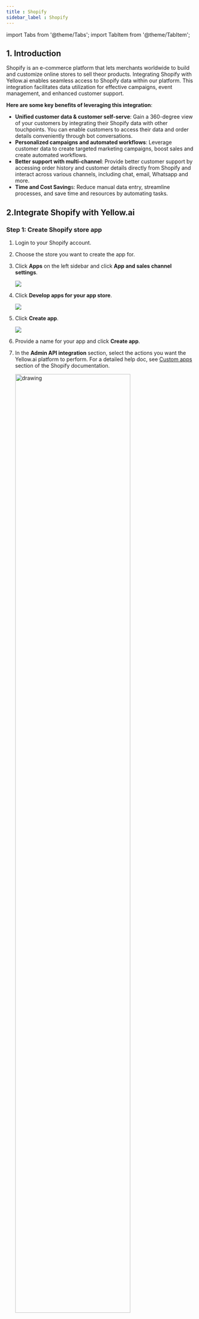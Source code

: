 ```yaml
---
title : Shopify
sidebar_label : Shopify
---
```


import Tabs from '@theme/Tabs';
import TabItem from '@theme/TabItem';

## 1. Introduction

Shopify is an e-commerce platform that lets merchants worldwide to build and customize online stores to sell theor products. Integrating Shopify with Yellow.ai enables seamless access to Shopify data within our platform. This integration facilitates data utilization for effective campaigns, event management, and enhanced customer support. 

**Here are some key benefits of leveraging this integration**:

* **Unified customer data & customer self-serve**: Gain a 360-degree view of your customers by integrating their Shopify data with other touchpoints. You can enable customers to access their data and order details conveniently through bot conversations.
* **Personalized campaigns and automated workflows**: Leverage customer data to create targeted marketing campaigns, boost sales and create automated workflows.
* **Better support with multi-channel**: Provide better customer support by accessing order history and customer details directly from Shopify and interact across various channels, including chat, email, Whatsapp and more.
* **Time and Cost Saving**s: Reduce manual data entry, streamline processes, and save time and resources by automating tasks.


## 2.Integrate Shopify with Yellow.ai

### Step 1: Create Shopify store app

1. Login to your Shopify account.
2. Choose the store you want to create the app for.
3. Click **Apps** on the left sidebar and click **App and sales channel settings**.

   ![](https://i.imgur.com/QbXxgpt.jpg)
4. Click **Develop apps for your app store**.

   ![](https://i.imgur.com/2RMAFEX.png)

5. Click **Create app**.

   ![](https://i.imgur.com/9wGLsYQ.png)
6. Provide a name for your app and click **Create app**.
7. In the **Admin API integration** section, select the actions you want the Yellow.ai platform to perform. For a detailed help doc, see [Custom apps](https://help.shopify.com/en/manual/apps/custom-apps) section of the Shopify documentation.

   <img src="https://i.imgur.com/vDx7dQ1.png" alt="drawing" width="80%"/>
  

  Enable the following scopes in the **Shopify Admin** section. 
   
  * orders_create 
  * products_create 
  * orders_cancelled 
  * orders_fulfilled 
  * orders_paid 
  * refunds_create 
  * customers_create 
  * customers_update.
  * write_scripts_tags 
  * read_script_tags
  * write_returns
  * read_returns

### Step 2: Get Admin API access credentials

* Go to **API credentials** section and copy the **Admin API access token** and **API secret key**.

   ![](https://i.imgur.com/GoqZ8fk.png)


### Step 3: Connect the Shopify Store App with Yellow.ai

You need to use the API token to establish integration with Yellow.ai as explained below:

1. Go to the [yellow.ai platform].
2. Go to the bot and navigate to **Integrations**.

   
   <img src="https://i.imgur.com/ctLEU4H.png" alt="drawing" width="65%"/>

3. Type shopify in the **Search** box, and select **Shopify Shop** from the list.
4. Scroll down to **Add account** and fill in the required details.

   ![](https://i.imgur.com/UFJlKRz.png)

   Option | Description
   ------ | -----------
   **Give accout name** | Provide a name to Shopify account to be connected. 
   **Shop Name** | Name of your shop in Shopify. The shop name should be taken from the Shopify store URL, for example if the merchant store URL is yellowxyz.myshopify.com,the shop name would be yellowxyz.
   **Admin API Access Token** | Copy and paste this from your Shopify store (refer step 8). Please only enter the Admin API access token that is displayed during the app creation process on Shopify.
   **API Secret Key** | Copy and paste this from your Shopify store (refer step 8)
   **Domain name** | Domain name refers to the URL or web address that directs customers to your online store. For example, yellowxyz.myshopify.com.



5. Click **Connect**.

   If the integration is successful, You can see the **Shopify Shop** app on the **Integrations** page. With this, the connection has been established between the integration app and your Shopify account.


:::note
Please ensure that you enter your store name exactly as it is in the **Shopify** account.
:::

***



## 3. Shopify user data syncing in User 360/Engage

This integration automates the creation of user records in User 360 using Shopify event data. By default, it is configured to capture userIds, emails, and phone numbers. Additionally, the integration enables the automatic synchronization of the following event data with User 360. This empowers User 360 as a valuable resource for personalized and effective user engagement strategies.

### Supported standard user properties from Shopify events

The following standard user properties are automatically added or updated in User 360 directly from Shopify events.

* userId
* email
* firstName
* phone
* city
* country



### Supported Shopify events syncing in User 360

The integration enables the automatic synchronization of the following event data with User 360. This empowers User 360 as a valuable resource for personalized and effective user engagement strategies.

   <img src="https://i.imgur.com/1WBYJEt.png"/>


The following table provides a comprehensive list of Shopify events along with their descriptions and sample use cases.



  | Event  | Description    | Sample use cases      |
  |--------|----------------|----------------------|
  | shopifyNewOrder  | A new order is created in the Shopify store.   | Trigger order confirmation email or update inventory when a new order is created in your Shopify store.                                  |
  | shopifyNewProduct  | A new product has been added to the Shopify store.  | Update product catalog, create product listings, or send a WhatsApp notification when a new product is added to your Shopify store.  |
  | shopifyOrderCancelled | An order is cancelled. | Handle order cancellation: Update inventory levels, refund payments, or notify customers when their orders are canceled. |
  | shopifyOrderFulfilled | An order was fulfilled or completed.   | Update shipping information, send shipping notifications to the customer, or update order status when an order is fulfilled or completed.  |
  | shopifyOrderPaid      | Payment made for an order. | Send payment receipt, or update financial record when a payment is made for an order.   |
  | shopifyRefundCreated  | A refund was created for an order.  | Update financial records, notify customers about their refund, or adjust inventory levels when a refund is issued for an order. |
  | shopifyReturnRequest | A return request is initiated. | Helpful for handling return-related processes, such as notifying customers and managing inventory. |
  | shopifyNewCustomer    | A new customer is registered.  | Add the customer to User 360, send welcome email, or track customer acquisition when a new customer registers in your Shopify store. |
  | shopifyCustomerUpdate | A customer’s profile details have been updated. | Keep your customer database up to date or send profile change notification when a customer's profile details are updated. |
  | shopifyCheckoutCreated| Order checkout is initiated in Shopify. | Track order progress when an order checkout is initiated in your Shopify store.    |
  | shopifyOrdersUpdated  | Shopify order is updated.  | Monitor order changes, adjust inventory, or notify the customer on order updates to handle order updates in Shopify store.  |
  | shopifyCartCreate     | A cart is created in Shopify.   | Track shopping cart activity, gather data on abandoned carts, or initiate cart-related marketing efforts when a cart is created in Shopify store. |


:::note
To know how to run campaigns based on Shopify events, see [here](#run-campaigns-based-on-shopify-events).
:::

### Payload samples of Shopify events in User 360

The following are the event schemas associated with various Shopify events. These event schemas define the structure and data that get sent to the CDP when specific events occur in your Shopify store.

<Tabs class="tabs-schema">


<TabItem value="shopifyCartCreate" label="shopifyCartCreate" default>

**From SDK**

```js
{
    "token": "c1-830e691d16f1093cfcde75960320d9cd",
    "note": "",
    "attributes": {},
    "original_total_price": 3000,
    "total_price": 3000,
    "total_discount": 0,
    "total_weight": 0,
    "item_count": 1,
    "items": [
        {
            "id": 43453026762901,
            "properties": {},
            "quantity": 1,
            "variant_id": 43453026762901,
            "key": "43453026762901:159c30471db14672fe636da24f9346f2",
            "title": "Adania Pant - Black",
            "price": 3000,
            "original_price": 3000,
            "discounted_price": 3000,
            "line_price": 3000,
            "original_line_price": 3000,
            "total_discount": 0,
            "discounts": [],
            "sku": "",
            "grams": 0,
            "vendor": "twewr",
            "taxable": true,
            "product_id": 7907558064277,
            "product_has_only_default_variant": false,
            "gift_card": false,
            "final_price": 3000,
            "final_line_price": 3000,
            "url": "/products/adania-pant?variant=43453026762901",
            "featured_image": {
                "aspect_ratio": 0.714,
                "alt": "Adania Pant",
                "height": 2048,
                "url": "https://cdn.shopify.com/s/files/1/0458/0252/0725/files/2015-03-30_Jake_Look_16_20656_16533.jpg?v=1684943817",
                "width": 1462
            },
            "image": "https://cdn.shopify.com/s/files/1/0458/0252/0725/files/2015-03-30_Jake_Look_16_20656_16533.jpg?v=1684943817",
            "handle": "adania-pant",
            "requires_shipping": true,
            "product_type": "",
            "product_title": "Adania Pant",
            "product_description": "\\nThis is a demonstration store. You can purchase products like this from Baby & Company\\nSuper stretch Adaina Pant offers the classic skinny with all the fun bits. Zip closure at back with concealed zip openings at ankles. By Malene Birger. Color Blue.  90% Polyamide, 10% Elastane. Made in China. Ashley is wearing a European 36. ",
            "variant_title": "Black",
            "variant_options": [
                "Black"
            ],
            "options_with_values": [
                {
                    "name": "Color",
                    "value": "Black"
                }
            ],
            "line_level_discount_allocations": [],
            "line_level_total_discount": 0,
            "quantity_rule": {
                "min": 1,
                "max": null,
                "increment": 1
            },
            "has_components": false
        }
    ],
    "requires_shipping": true,
    "currency": "INR",
    "items_subtotal_price": 3000,
    "cart_level_discount_applications": [],
    "userId": "x1660667398488_WIv23Iv-fr-McW_SZme-l"
}


```

</TabItem>



<TabItem value="ShopifyCheckoutCreated" label="ShopifyCheckoutCreated" default>

```js
{
    "id": 35481578373269,
    "token": "3d58ad45d661cd34d882fda5c68a36b8",
    "cart_token": "c1-830e691d16f1093cfcde75960320d9cd",
    "email": null,
    "gateway": null,
    "buyer_accepts_marketing": false,
    "buyer_accepts_sms_marketing": false,
    "sms_marketing_phone": null,
    "created_at": "2023-09-22T12:13:51+00:00",
    "updated_at": "2023-09-22T08:13:59-04:00",
    "landing_site": "/",
    "note": "",
    "note_attributes": [],
    "referring_site": "",
    "shipping_lines": [],
    "shipping_address": [],
    "taxes_included": false,
    "total_weight": 0,
    "currency": "INR",
    "completed_at": null,
    "phone": null,
    "customer_locale": "en-IN",
    "line_items": [
        {
            "key": "43453026762901",
            "fulfillment_service": "manual",
            "gift_card": false,
            "grams": 0,
            "presentment_title": "Adania Pant",
            "presentment_variant_title": "Black",
            "product_id": 7907558064277,
            "quantity": 1,
            "requires_shipping": true,
            "sku": "",
            "tax_lines": [
                {
                    "position": 1,
                    "price": "2.70",
                    "rate": 0.09,
                    "title": "CGST",
                    "source": "Shopify",
                    "compare_at": null,
                    "zone": "country",
                    "channel_liable": false,
                    "identifier": null
                }
            ],
            "taxable": true,
            "title": "Adania Pant",
            "variant_id": 43453026762901,
            "variant_title": "Black",
            "variant_price": "30.00",
            "vendor": "twewr",
            "unit_price_measurement": {
                "measured_type": null,
                "quantity_value": null,
                "quantity_unit": null,
                "reference_value": null,
                "reference_unit": null
            },
            "compare_at_price": null,
            "line_price": "30.00",
            "price": "30.00",
            "applied_discounts": [],
            "destination_location_id": null,
            "user_id": null,
            "rank": null,
            "origin_location_id": null,
            "properties": null
        }
    ],
    "name": "#35481578373269",
    "abandoned_checkout_url": "https://twewr.myshopify.com/45802520725/checkouts/ac/c1-830e691d16f1093cfcde75960320d9cd/recover?key=a745691198001ff07b2f08d7233541a8",
    "discount_codes": [],
    "tax_lines": [
        {
            "price": "2.70",
            "rate": 0.09,
            "title": "CGST"
        }
    ],
    "presentment_currency": "INR",
    "source_name": "web",
    "total_line_items_price": "30.00",
    "total_tax": "2.70",
    "total_discounts": "0.00",
    "subtotal_price": "30.00",
    "total_price": "32.70",
    "total_duties": "0.00",
    "device_id": null,
    "user_id": null,
    "location_id": null,
    "source_identifier": null,
    "source_url": null,
    "source": null,
    "closed_at": null
}


```

</TabItem>

  
<TabItem value="shopifyNewOrder" label="shopifyNewOrder" default>


```json
{
    "id": 5159806763157,
    "admin_graphql_api_id": "gid://shopify/Order/5159806763157",
    "app_id": 580111,
    "browser_ip": "49.43.249.107",
    "buyer_accepts_marketing": false,
    "cancel_reason": null,
    "cancelled_at": null,
    "cart_token": "c1-830e691d16f1093cfcde75960320d9cd",
    "checkout_id": 35481578373269,
    "checkout_token": "3d58ad45d661cd34d882fda5c68a36b8",
    "client_details": {
        "accept_language": "en-IN",
        "browser_height": null,
        "browser_ip": "49.43.249.107",
        "browser_width": null,
        "session_hash": null,
        "user_agent": "Mozilla/5.0 (Macintosh; Intel Mac OS X 10_15_7) AppleWebKit/537.36 (KHTML, like Gecko) Chrome/116.0.0.0 Safari/537.36"
    },
    "closed_at": null,
    "company": null,
    "confirmation_number": "XPLMPXRME",
    "confirmed": true,
    "contact_email": "tom@gmail.com",
    "created_at": "2023-09-22T08:14:46-04:00",
    "currency": "INR",
    "current_subtotal_price": "30.00",
    "current_subtotal_price_set": {
        "shop_money": {
            "amount": "30.00",
            "currency_code": "INR"
        },
        "presentment_money": {
            "amount": "30.00",
            "currency_code": "INR"
        }
    },
    "current_total_additional_fees_set": null,
    "current_total_discounts": "0.00",
    "current_total_discounts_set": {
        "shop_money": {
            "amount": "0.00",
            "currency_code": "INR"
        },
        "presentment_money": {
            "amount": "0.00",
            "currency_code": "INR"
        }
    },
    "current_total_duties_set": null,
    "current_total_price": "30.00",
    "current_total_price_set": {
        "shop_money": {
            "amount": "30.00",
            "currency_code": "INR"
        },
        "presentment_money": {
            "amount": "30.00",
            "currency_code": "INR"
        }
    },
    "current_total_tax": "0.00",
    "current_total_tax_set": {
        "shop_money": {
            "amount": "0.00",
            "currency_code": "INR"
        },
        "presentment_money": {
            "amount": "0.00",
            "currency_code": "INR"
        }
    },
    "customer_locale": "en-IN",
    "device_id": null,
    "discount_codes": [],
    "email": "tom@gmail.com",
    "estimated_taxes": false,
    "financial_status": "paid",
    "fulfillment_status": null,
    "landing_site": "/",
    "landing_site_ref": null,
    "location_id": null,
    "merchant_of_record_app_id": null,
    "name": "#1085",
    "note": null,
    "note_attributes": [],
    "number": 85,
    "order_number": 1085,
    "order_status_url": "https://twewr.myshopify.com/45802520725/orders/24a0946393b4889192c0d7056751e889/authenticate?key=c60f3a72f52578b00cc7cb8551811cbc",
    "original_total_additional_fees_set": null,
    "original_total_duties_set": null,
    "payment_gateway_names": [
        "bogus"
    ],
    "phone": null,
    "po_number": null,
    "presentment_currency": "INR",
    "processed_at": "2023-09-22T08:14:43-04:00",
    "reference": "6925f7d584e825b7f3fdbf5de7b3a5e1",
    "referring_site": "",
    "source_identifier": "6925f7d584e825b7f3fdbf5de7b3a5e1",
    "source_name": "web",
    "source_url": null,
    "subtotal_price": "30.00",
    "subtotal_price_set": {
        "shop_money": {
            "amount": "30.00",
            "currency_code": "INR"
        },
        "presentment_money": {
            "amount": "30.00",
            "currency_code": "INR"
        }
    },
    "tags": "",
    "tax_exempt": false,
    "tax_lines": [],
    "taxes_included": false,
    "test": true,
    "token": "24a0946393b4889192c0d7056751e889",
    "total_discounts": "0.00",
    "total_discounts_set": {
        "shop_money": {
            "amount": "0.00",
            "currency_code": "INR"
        },
        "presentment_money": {
            "amount": "0.00",
            "currency_code": "INR"
        }
    },
    "total_line_items_price": "30.00",
    "total_line_items_price_set": {
        "shop_money": {
            "amount": "30.00",
            "currency_code": "INR"
        },
        "presentment_money": {
            "amount": "30.00",
            "currency_code": "INR"
        }
    },
    "total_outstanding": "0.00",
    "total_price": "30.00",
    "total_price_set": {
        "shop_money": {
            "amount": "30.00",
            "currency_code": "INR"
        },
        "presentment_money": {
            "amount": "30.00",
            "currency_code": "INR"
        }
    },
    "total_shipping_price_set": {
        "shop_money": {
            "amount": "0.00",
            "currency_code": "INR"
        },
        "presentment_money": {
            "amount": "0.00",
            "currency_code": "INR"
        }
    },
    "total_tax": "0.00",
    "total_tax_set": {
        "shop_money": {
            "amount": "0.00",
            "currency_code": "INR"
        },
        "presentment_money": {
            "amount": "0.00",
            "currency_code": "INR"
        }
    },
    "total_tip_received": "0.00",
    "total_weight": 0,
    "updated_at": "2023-09-22T08:14:47-04:00",
    "user_id": null,
    "billing_address": {
        "first_name": null,
        "address1": "Chennai",
        "phone": "90909 09090",
        "city": "Chennai",
        "zip": "600012",
        "province": "Tamil Nadu",
        "country": "India",
        "last_name": "Baid",
        "address2": "Chennai",
        "company": null,
        "latitude": 13.098633,
        "longitude": 80.2596083,
        "name": "Baid",
        "country_code": "IN",
        "province_code": "TN"
    },
    "customer": {
        "id": 6989864763541,
        "email": "tom@gmail.com",
        "accepts_marketing": false,
        "created_at": "2023-09-22T08:14:44-04:00",
        "updated_at": "2023-09-22T08:14:46-04:00",
        "first_name": null,
        "last_name": "Baid",
        "state": "disabled",
        "note": null,
        "verified_email": true,
        "multipass_identifier": null,
        "tax_exempt": false,
        "phone": null,
        "email_marketing_consent": {
            "state": "not_subscribed",
            "opt_in_level": "single_opt_in",
            "consent_updated_at": null
        },
        "sms_marketing_consent": null,
        "tags": "",
        "currency": "INR",
        "accepts_marketing_updated_at": "2023-09-22T08:14:44-04:00",
        "marketing_opt_in_level": null,
        "tax_exemptions": [],
        "admin_graphql_api_id": "gid://shopify/Customer/6989864763541",
        "default_address": {
            "id": 8320474546325,
            "customer_id": 6989864763541,
            "first_name": null,
            "last_name": "Baid",
            "company": null,
            "address1": "Chennai",
            "address2": "Chennai",
            "city": "Chennai",
            "province": "Tamil Nadu",
            "country": "India",
            "zip": "600012",
            "phone": "90909 09090",
            "name": "Baid",
            "province_code": "TN",
            "country_code": "IN",
            "country_name": "India",
            "default": true
        }
    },
    "discount_applications": [],
    "fulfillments": [],
    "line_items": [
        {
            "id": 12623712354453,
            "admin_graphql_api_id": "gid://shopify/LineItem/12623712354453",
            "fulfillable_quantity": 1,
            "fulfillment_service": "manual",
            "fulfillment_status": null,
            "gift_card": false,
            "grams": 0,
            "name": "Adania Pant - Black",
            "price": "30.00",
            "price_set": {
                "shop_money": {
                    "amount": "30.00",
                    "currency_code": "INR"
                },
                "presentment_money": {
                    "amount": "30.00",
                    "currency_code": "INR"
                }
            },
            "product_exists": true,
            "product_id": 7907558064277,
            "properties": [],
            "quantity": 1,
            "requires_shipping": true,
            "sku": "",
            "taxable": true,
            "title": "Adania Pant",
            "total_discount": "0.00",
            "total_discount_set": {
                "shop_money": {
                    "amount": "0.00",
                    "currency_code": "INR"
                },
                "presentment_money": {
                    "amount": "0.00",
                    "currency_code": "INR"
                }
            },
            "variant_id": 43453026762901,
            "variant_inventory_management": "shopify",
            "variant_title": "Black",
            "vendor": "twewr",
            "tax_lines": [],
            "duties": [],
            "discount_allocations": []
        }
    ],
    "payment_terms": null,
    "refunds": [],
    "shipping_address": {
        "first_name": null,
        "address1": "Chennai",
        "phone": "90909 09090",
        "city": "Chennai",
        "zip": "600012",
        "province": "Tamil Nadu",
        "country": "India",
        "last_name": "Baid",
        "address2": "Chennai",
        "company": null,
        "latitude": 13.098633,
        "longitude": 80.2596083,
        "name": "Baid",
        "country_code": "IN",
        "province_code": "TN"
    },
    "shipping_lines": [
        {
            "id": 4303065809045,
            "carrier_identifier": "650f1a14fa979ec5c74d063e968411d4",
            "code": "Standard",
            "discounted_price": "0.00",
            "discounted_price_set": {
                "shop_money": {
                    "amount": "0.00",
                    "currency_code": "INR"
                },
                "presentment_money": {
                    "amount": "0.00",
                    "currency_code": "INR"
                }
            },
            "phone": null,
            "price": "0.00",
            "price_set": {
                "shop_money": {
                    "amount": "0.00",
                    "currency_code": "INR"
                },
                "presentment_money": {
                    "amount": "0.00",
                    "currency_code": "INR"
                }
            },
            "requested_fulfillment_service_id": null,
            "source": "shopify",
            "title": "Standard",
            "tax_lines": [],
            "discount_allocations": []
        }
    ]
}

```

</TabItem>

<TabItem value="shopifyOrderFulfilled" label="shopifyOrderFulfilled" default>

```js
{
  "id": 820982911946154500,
  "admin_graphql_api_id": "gid://shopify/Order/820982911946154508",
  "app_id": null,
  "browser_ip": null,
  "buyer_accepts_marketing": true,
  "cancel_reason": "customer",
  "cancelled_at": "2021-12-31T19:00:00-05:00",
  "cart_token": null,
  "checkout_id": null,
  "checkout_token": null,
  "closed_at": null,
  "confirmed": false,
  "contact_email": "jon@example.com",
  "created_at": "2021-12-31T19:00:00-05:00",
  "currency": "USD",
  "current_subtotal_price": "398.00",
  "current_subtotal_price_set": {
    "shop_money": {
      "amount": "398.00",
      "currency_code": "USD"
    },
    "presentment_money": {
      "amount": "398.00",
      "currency_code": "USD"
    }
  },
  "current_total_discounts": "0.00",
  "current_total_discounts_set": {
    "shop_money": {
      "amount": "0.00",
      "currency_code": "USD"
    },
    "presentment_money": {
      "amount": "0.00",
      "currency_code": "USD"
    }
  },
  "current_total_duties_set": null,
  "current_total_price": "398.00",
  "current_total_price_set": {
    "shop_money": {
      "amount": "398.00",
      "currency_code": "USD"
    },
    "presentment_money": {
      "amount": "398.00",
      "currency_code": "USD"
    }
  },
  "current_total_tax": "0.00",
  "current_total_tax_set": {
    "shop_money": {
      "amount": "0.00",
      "currency_code": "USD"
    },
    "presentment_money": {
      "amount": "0.00",
      "currency_code": "USD"
    }
  },
  "customer_locale": "en",
  "device_id": null,
  "discount_codes": [],
  "email": "jon@example.com",
  "estimated_taxes": false,
  "financial_status": "voided",
  "fulfillment_status": "pending",
  "gateway": null,
  "landing_site": null,
  "landing_site_ref": null,
  "location_id": null,
  "merchant_of_record_app_id": null,
  "name": "#9999",
  "note": null,
  "note_attributes": [],
  "number": 234,
  "order_number": 1234,
  "order_status_url": "https://jsmith.myshopify.com/548380009/orders/123456abcd/authenticate?key=abcdefg",
  "original_total_duties_set": null,
  "payment_gateway_names": [
    "visa",
    "bogus"
  ],
  "phone": null,
  "presentment_currency": "USD",
  "processed_at": null,
  "processing_method": "",
  "reference": null,
  "referring_site": null,
  "source_identifier": null,
  "source_name": "web",
  "source_url": null,
  "subtotal_price": "388.00",
  "subtotal_price_set": {
    "shop_money": {
      "amount": "388.00",
      "currency_code": "USD"
    },
    "presentment_money": {
      "amount": "388.00",
      "currency_code": "USD"
    }
  },
  "tags": "",
  "tax_lines": [],
  "taxes_included": false,
  "test": true,
  "token": "123456abcd",
  "total_discounts": "20.00",
  "total_discounts_set": {
    "shop_money": {
      "amount": "20.00",
      "currency_code": "USD"
    },
    "presentment_money": {
      "amount": "20.00",
      "currency_code": "USD"
    }
  },
  "total_line_items_price": "398.00",
  "total_line_items_price_set": {
    "shop_money": {
      "amount": "398.00",
      "currency_code": "USD"
    },
    "presentment_money": {
      "amount": "398.00",
      "currency_code": "USD"
    }
  },
  "total_outstanding": "398.00",
  "total_price": "388.00",
  "total_price_set": {
    "shop_money": {
      "amount": "388.00",
      "currency_code": "USD"
    },
    "presentment_money": {
      "amount": "388.00",
      "currency_code": "USD"
    }
  },
  "total_shipping_price_set": {
    "shop_money": {
      "amount": "10.00",
      "currency_code": "USD"
    },
    "presentment_money": {
      "amount": "10.00",
      "currency_code": "USD"
    }
  },
  "total_tax": "0.00",
  "total_tax_set": {
    "shop_money": {
      "amount": "0.00",
      "currency_code": "USD"
    },
    "presentment_money": {
      "amount": "0.00",
      "currency_code": "USD"
    }
  },
  "total_tip_received": "0.00",
  "total_weight": 0,
  "updated_at": "2021-12-31T19:00:00-05:00",
  "user_id": null,
  "billing_address": {
    "first_name": "Steve",
    "address1": "123 Shipping Street",
    "phone": "555-555-SHIP",
    "city": "Shippington",
    "zip": "40003",
    "province": "Kentucky",
    "country": "United States",
    "last_name": "Shipper",
    "address2": null,
    "company": "Shipping Company",
    "latitude": null,
    "longitude": null,
    "name": "Steve Shipper",
    "country_code": "US",
    "province_code": "KY"
  },
  "customer": {
    "id": 115310627314723950,
    "email": "john@example.com",
    "accepts_marketing": false,
    "created_at": null,
    "updated_at": null,
    "first_name": "John",
    "last_name": "Smith",
    "state": "disabled",
    "note": null,
    "verified_email": true,
    "multipass_identifier": null,
    "tax_exempt": false,
    "phone": null,
    "email_marketing_consent": {
      "state": "not_subscribed",
      "opt_in_level": null,
      "consent_updated_at": null
    },
    "sms_marketing_consent": null,
    "tags": "",
    "currency": "USD",
    "accepts_marketing_updated_at": null,
    "marketing_opt_in_level": null,
    "tax_exemptions": [],
    "admin_graphql_api_id": "gid://shopify/Customer/115310627314723954",
    "default_address": {
      "id": 715243470612851200,
      "customer_id": 115310627314723950,
      "first_name": null,
      "last_name": null,
      "company": null,
      "address1": "123 Elm St.",
      "address2": null,
      "city": "Ottawa",
      "province": "Ontario",
      "country": "Canada",
      "zip": "K2H7A8",
      "phone": "123-123-1234",
      "name": "",
      "province_code": "ON",
      "country_code": "CA",
      "country_name": "Canada",
      "default": true
    }
  },
  "discount_applications": [],
  "fulfillments": [],
  "line_items": [
    {
      "id": 866550311766439000,
      "admin_graphql_api_id": "gid://shopify/LineItem/866550311766439020",
      "fulfillable_quantity": 1,
      "fulfillment_service": "manual",
      "fulfillment_status": null,
      "gift_card": false,
      "grams": 567,
      "name": "IPod Nano - 8GB",
      "price": "199.00",
      "price_set": {
        "shop_money": {
          "amount": "199.00",
          "currency_code": "USD"
        },
        "presentment_money": {
          "amount": "199.00",
          "currency_code": "USD"
        }
      },
      "product_exists": true,
      "product_id": 632910392,
      "properties": [],
      "quantity": 1,
      "requires_shipping": true,
      "sku": "IPOD2008PINK",
      "taxable": true,
      "title": "IPod Nano - 8GB",
      "total_discount": "0.00",
      "total_discount_set": {
        "shop_money": {
          "amount": "0.00",
          "currency_code": "USD"
        },
        "presentment_money": {
          "amount": "0.00",
          "currency_code": "USD"
        }
      },
      "variant_id": 808950810,
      "variant_inventory_management": "shopify",
      "variant_title": null,
      "vendor": null,
      "tax_lines": [],
      "duties": [],
      "discount_allocations": []
    },
    {
      "id": 141249953214522980,
      "admin_graphql_api_id": "gid://shopify/LineItem/141249953214522974",
      "fulfillable_quantity": 1,
      "fulfillment_service": "manual",
      "fulfillment_status": null,
      "gift_card": false,
      "grams": 567,
      "name": "IPod Nano - 8GB",
      "price": "199.00",
      "price_set": {
        "shop_money": {
          "amount": "199.00",
          "currency_code": "USD"
        },
        "presentment_money": {
          "amount": "199.00",
          "currency_code": "USD"
        }
      },
      "product_exists": true,
      "product_id": 632910392,
      "properties": [],
      "quantity": 1,
      "requires_shipping": true,
      "sku": "IPOD2008PINK",
      "taxable": true,
      "title": "IPod Nano - 8GB",
      "total_discount": "0.00",
      "total_discount_set": {
        "shop_money": {
          "amount": "0.00",
          "currency_code": "USD"
        },
        "presentment_money": {
          "amount": "0.00",
          "currency_code": "USD"
        }
      },
      "variant_id": 808950810,
      "variant_inventory_management": "shopify",
      "variant_title": null,
      "vendor": null,
      "tax_lines": [],
      "duties": [],
      "discount_allocations": []
    }
  ],
  "payment_details": {
    "credit_card_bin": null,
    "avs_result_code": null,
    "cvv_result_code": null,
    "credit_card_number": "•••• •••• •••• 1234",
    "credit_card_company": "Visa",
    "buyer_action_info": null,
    "credit_card_name": null,
    "credit_card_wallet": null,
    "credit_card_expiration_month": null,
    "credit_card_expiration_year": null
  },
  "payment_terms": null,
  "refunds": [],
  "shipping_address": {
    "first_name": "Steve",
    "address1": "123 Shipping Street",
    "phone": "555-555-SHIP",
    "city": "Shippington",
    "zip": "40003",
    "province": "Kentucky",
    "country": "United States",
    "last_name": "Shipper",
    "address2": null,
    "company": "Shipping Company",
    "latitude": null,
    "longitude": null,
    "name": "Steve Shipper",
    "country_code": "US",
    "province_code": "KY"
  },
  "shipping_lines": [
    {
      "id": 271878346596884000,
      "carrier_identifier": null,
      "code": null,
      "delivery_category": null,
      "discounted_price": "10.00",
      "discounted_price_set": {
        "shop_money": {
          "amount": "10.00",
          "currency_code": "USD"
        },
        "presentment_money": {
          "amount": "10.00",
          "currency_code": "USD"
        }
      },
      "phone": null,
      "price": "10.00",
      "price_set": {
        "shop_money": {
          "amount": "10.00",
          "currency_code": "USD"
        },
        "presentment_money": {
          "amount": "10.00",
          "currency_code": "USD"
        }
      },
      "requested_fulfillment_service_id": null,
      "source": "shopify",
      "title": "Generic Shipping",
      "tax_lines": [],
      "discount_allocations": []
    }
  ]
}

```

</TabItem>


<TabItem value="ShopifyOrdersUpdated" label="ShopifyOrdersUpdated" default>

```js
{
    "id": 5159806763157,
    "admin_graphql_api_id": "gid://shopify/Order/5159806763157",
    "app_id": 580111,
    "browser_ip": "49.43.249.107",
    "buyer_accepts_marketing": false,
    "cancel_reason": null,
    "cancelled_at": null,
    "cart_token": "c1-830e691d16f1093cfcde75960320d9cd",
    "checkout_id": 35481578373269,
    "checkout_token": "3d58ad45d661cd34d882fda5c68a36b8",
    "client_details": {
        "accept_language": "en-IN",
        "browser_height": null,
        "browser_ip": "49.43.249.107",
        "browser_width": null,
        "session_hash": null,
        "user_agent": "Mozilla/5.0 (Macintosh; Intel Mac OS X 10_15_7) AppleWebKit/537.36 (KHTML, like Gecko) Chrome/116.0.0.0 Safari/537.36"
    },
    "closed_at": null,
    "company": null,
    "confirmation_number": "XPLMPXRME",
    "confirmed": true,
    "contact_email": "tom@gmail.com",
    "created_at": "2023-09-22T08:14:46-04:00",
    "currency": "INR",
    "current_subtotal_price": "30.00",
    "current_subtotal_price_set": {
        "shop_money": {
            "amount": "30.00",
            "currency_code": "INR"
        },
        "presentment_money": {
            "amount": "30.00",
            "currency_code": "INR"
        }
    },
    "current_total_additional_fees_set": null,
    "current_total_discounts": "0.00",
    "current_total_discounts_set": {
        "shop_money": {
            "amount": "0.00",
            "currency_code": "INR"
        },
        "presentment_money": {
            "amount": "0.00",
            "currency_code": "INR"
        }
    },
    "current_total_duties_set": null,
    "current_total_price": "30.00",
    "current_total_price_set": {
        "shop_money": {
            "amount": "30.00",
            "currency_code": "INR"
        },
        "presentment_money": {
            "amount": "30.00",
            "currency_code": "INR"
        }
    },
    "current_total_tax": "0.00",
    "current_total_tax_set": {
        "shop_money": {
            "amount": "0.00",
            "currency_code": "INR"
        },
        "presentment_money": {
            "amount": "0.00",
            "currency_code": "INR"
        }
    },
    "customer_locale": "en-IN",
    "device_id": null,
    "discount_codes": [],
    "email": "tom@gmail.com",
    "estimated_taxes": false,
    "financial_status": "paid",
    "fulfillment_status": null,
    "landing_site": "/",
    "landing_site_ref": null,
    "location_id": null,
    "merchant_of_record_app_id": null,
    "name": "#1085",
    "note": null,
    "note_attributes": [],
    "number": 85,
    "order_number": 1085,
    "order_status_url": "https://twewr.myshopify.com/45802520725/orders/24a0946393b4889192c0d7056751e889/authenticate?key=c60f3a72f52578b00cc7cb8551811cbc",
    "original_total_additional_fees_set": null,
    "original_total_duties_set": null,
    "payment_gateway_names": [
        "bogus"
    ],
    "phone": null,
    "po_number": null,
    "presentment_currency": "INR",
    "processed_at": "2023-09-22T08:14:43-04:00",
    "reference": "6925f7d584e825b7f3fdbf5de7b3a5e1",
    "referring_site": "",
    "source_identifier": "6925f7d584e825b7f3fdbf5de7b3a5e1",
    "source_name": "web",
    "source_url": null,
    "subtotal_price": "30.00",
    "subtotal_price_set": {
        "shop_money": {
            "amount": "30.00",
            "currency_code": "INR"
        },
        "presentment_money": {
            "amount": "30.00",
            "currency_code": "INR"
        }
    },
    "tags": "",
    "tax_exempt": false,
    "tax_lines": [],
    "taxes_included": false,
    "test": true,
    "token": "24a0946393b4889192c0d7056751e889",
    "total_discounts": "0.00",
    "total_discounts_set": {
        "shop_money": {
            "amount": "0.00",
            "currency_code": "INR"
        },
        "presentment_money": {
            "amount": "0.00",
            "currency_code": "INR"
        }
    },
    "total_line_items_price": "30.00",
    "total_line_items_price_set": {
        "shop_money": {
            "amount": "30.00",
            "currency_code": "INR"
        },
        "presentment_money": {
            "amount": "30.00",
            "currency_code": "INR"
        }
    },
    "total_outstanding": "0.00",
    "total_price": "30.00",
    "total_price_set": {
        "shop_money": {
            "amount": "30.00",
            "currency_code": "INR"
        },
        "presentment_money": {
            "amount": "30.00",
            "currency_code": "INR"
        }
    },
    "total_shipping_price_set": {
        "shop_money": {
            "amount": "0.00",
            "currency_code": "INR"
        },
        "presentment_money": {
            "amount": "0.00",
            "currency_code": "INR"
        }
    },
    "total_tax": "0.00",
    "total_tax_set": {
        "shop_money": {
            "amount": "0.00",
            "currency_code": "INR"
        },
        "presentment_money": {
            "amount": "0.00",
            "currency_code": "INR"
        }
    },
    "total_tip_received": "0.00",
    "total_weight": 0,
    "updated_at": "2023-09-22T08:14:47-04:00",
    "user_id": null,
    "billing_address": {
        "first_name": null,
        "address1": "Chennai",
        "phone": "90909 09090",
        "city": "Chennai",
        "zip": "600012",
        "province": "Tamil Nadu",
        "country": "India",
        "last_name": "Baid",
        "address2": "Chennai",
        "company": null,
        "latitude": 13.098633,
        "longitude": 80.2596083,
        "name": "Baid",
        "country_code": "IN",
        "province_code": "TN"
    },
    "customer": {
        "id": 6989864763541,
        "email": "tom@gmail.com",
        "accepts_marketing": false,
        "created_at": "2023-09-22T08:14:44-04:00",
        "updated_at": "2023-09-22T08:14:46-04:00",
        "first_name": null,
        "last_name": "Baid",
        "state": "disabled",
        "note": null,
        "verified_email": true,
        "multipass_identifier": null,
        "tax_exempt": false,
        "phone": null,
        "email_marketing_consent": {
            "state": "not_subscribed",
            "opt_in_level": "single_opt_in",
            "consent_updated_at": null
        },
        "sms_marketing_consent": null,
        "tags": "",
        "currency": "INR",
        "accepts_marketing_updated_at": "2023-09-22T08:14:44-04:00",
        "marketing_opt_in_level": null,
        "tax_exemptions": [],
        "admin_graphql_api_id": "gid://shopify/Customer/6989864763541",
        "default_address": {
            "id": 8320474546325,
            "customer_id": 6989864763541,
            "first_name": null,
            "last_name": "Baid",
            "company": null,
            "address1": "Chennai",
            "address2": "Chennai",
            "city": "Chennai",
            "province": "Tamil Nadu",
            "country": "India",
            "zip": "600012",
            "phone": "90909 09090",
            "name": "Baid",
            "province_code": "TN",
            "country_code": "IN",
            "country_name": "India",
            "default": true
        }
    },
    "discount_applications": [],
    "fulfillments": [],
    "line_items": [
        {
            "id": 12623712354453,
            "admin_graphql_api_id": "gid://shopify/LineItem/12623712354453",
            "fulfillable_quantity": 1,
            "fulfillment_service": "manual",
            "fulfillment_status": null,
            "gift_card": false,
            "grams": 0,
            "name": "Adania Pant - Black",
            "price": "30.00",
            "price_set": {
                "shop_money": {
                    "amount": "30.00",
                    "currency_code": "INR"
                },
                "presentment_money": {
                    "amount": "30.00",
                    "currency_code": "INR"
                }
            },
            "product_exists": true,
            "product_id": 7907558064277,
            "properties": [],
            "quantity": 1,
            "requires_shipping": true,
            "sku": "",
            "taxable": true,
            "title": "Adania Pant",
            "total_discount": "0.00",
            "total_discount_set": {
                "shop_money": {
                    "amount": "0.00",
                    "currency_code": "INR"
                },
                "presentment_money": {
                    "amount": "0.00",
                    "currency_code": "INR"
                }
            },
            "variant_id": 43453026762901,
            "variant_inventory_management": "shopify",
            "variant_title": "Black",
            "vendor": "twewr",
            "tax_lines": [],
            "duties": [],
            "discount_allocations": []
        }
    ],
    "payment_terms": null,
    "refunds": [],
    "shipping_address": {
        "first_name": null,
        "address1": "Chennai",
        "phone": "90909 09090",
        "city": "Chennai",
        "zip": "600012",
        "province": "Tamil Nadu",
        "country": "India",
        "last_name": "Baid",
        "address2": "Chennai",
        "company": null,
        "latitude": 13.098633,
        "longitude": 80.2596083,
        "name": "Baid",
        "country_code": "IN",
        "province_code": "TN"
    },
    "shipping_lines": [
        {
            "id": 4303065809045,
            "carrier_identifier": "650f1a14fa979ec5c74d063e968411d4",
            "code": "Standard",
            "discounted_price": "0.00",
            "discounted_price_set": {
                "shop_money": {
                    "amount": "0.00",
                    "currency_code": "INR"
                },
                "presentment_money": {
                    "amount": "0.00",
                    "currency_code": "INR"
                }
            },
            "phone": null,
            "price": "0.00",
            "price_set": {
                "shop_money": {
                    "amount": "0.00",
                    "currency_code": "INR"
                },
                "presentment_money": {
                    "amount": "0.00",
                    "currency_code": "INR"
                }
            },
            "requested_fulfillment_service_id": null,
            "source": "shopify",
            "title": "Standard",
            "tax_lines": [],
            "discount_allocations": []
        }
    ]
}

```

</TabItem>


<TabItem value="shopifyOrderCancelled" label="shopifyOrderCancelled" default>

```js
{
  "id": 820982911946154500,
  "admin_graphql_api_id": "gid://shopify/Order/820982911946154508",
  "app_id": null,
  "browser_ip": null,
  "buyer_accepts_marketing": true,
  "cancel_reason": "customer",
  "cancelled_at": "2021-12-31T19:00:00-05:00",
  "cart_token": null,
  "checkout_id": null,
  "checkout_token": null,
  "closed_at": null,
  "confirmed": false,
  "contact_email": "jon@example.com",
  "created_at": "2021-12-31T19:00:00-05:00",
  "currency": "USD",
  "current_subtotal_price": "398.00",
  "current_subtotal_price_set": {
    "shop_money": {
      "amount": "398.00",
      "currency_code": "USD"
    },
    "presentment_money": {
      "amount": "398.00",
      "currency_code": "USD"
    }
  },
  "current_total_discounts": "0.00",
  "current_total_discounts_set": {
    "shop_money": {
      "amount": "0.00",
      "currency_code": "USD"
    },
    "presentment_money": {
      "amount": "0.00",
      "currency_code": "USD"
    }
  },
  "current_total_duties_set": null,
  "current_total_price": "398.00",
  "current_total_price_set": {
    "shop_money": {
      "amount": "398.00",
      "currency_code": "USD"
    },
    "presentment_money": {
      "amount": "398.00",
      "currency_code": "USD"
    }
  },
  "current_total_tax": "0.00",
  "current_total_tax_set": {
    "shop_money": {
      "amount": "0.00",
      "currency_code": "USD"
    },
    "presentment_money": {
      "amount": "0.00",
      "currency_code": "USD"
    }
  },
  "customer_locale": "en",
  "device_id": null,
  "discount_codes": [],
  "email": "jon@example.com",
  "estimated_taxes": false,
  "financial_status": "voided",
  "fulfillment_status": "pending",
  "gateway": null,
  "landing_site": null,
  "landing_site_ref": null,
  "location_id": null,
  "merchant_of_record_app_id": null,
  "name": "#9999",
  "note": null,
  "note_attributes": [],
  "number": 234,
  "order_number": 1234,
  "order_status_url": "https://jsmith.myshopify.com/548380009/orders/123456abcd/authenticate?key=abcdefg",
  "original_total_duties_set": null,
  "payment_gateway_names": [
    "visa",
    "bogus"
  ],
  "phone": null,
  "presentment_currency": "USD",
  "processed_at": null,
  "processing_method": "",
  "reference": null,
  "referring_site": null,
  "source_identifier": null,
  "source_name": "web",
  "source_url": null,
  "subtotal_price": "388.00",
  "subtotal_price_set": {
    "shop_money": {
      "amount": "388.00",
      "currency_code": "USD"
    },
    "presentment_money": {
      "amount": "388.00",
      "currency_code": "USD"
    }
  },
  "tags": "",
  "tax_lines": [],
  "taxes_included": false,
  "test": true,
  "token": "123456abcd",
  "total_discounts": "20.00",
  "total_discounts_set": {
    "shop_money": {
      "amount": "20.00",
      "currency_code": "USD"
    },
    "presentment_money": {
      "amount": "20.00",
      "currency_code": "USD"
    }
  },
  "total_line_items_price": "398.00",
  "total_line_items_price_set": {
    "shop_money": {
      "amount": "398.00",
      "currency_code": "USD"
    },
    "presentment_money": {
      "amount": "398.00",
      "currency_code": "USD"
    }
  },
  "total_outstanding": "398.00",
  "total_price": "388.00",
  "total_price_set": {
    "shop_money": {
      "amount": "388.00",
      "currency_code": "USD"
    },
    "presentment_money": {
      "amount": "388.00",
      "currency_code": "USD"
    }
  },
  "total_shipping_price_set": {
    "shop_money": {
      "amount": "10.00",
      "currency_code": "USD"
    },
    "presentment_money": {
      "amount": "10.00",
      "currency_code": "USD"
    }
  },
  "total_tax": "0.00",
  "total_tax_set": {
    "shop_money": {
      "amount": "0.00",
      "currency_code": "USD"
    },
    "presentment_money": {
      "amount": "0.00",
      "currency_code": "USD"
    }
  },
  "total_tip_received": "0.00",
  "total_weight": 0,
  "updated_at": "2021-12-31T19:00:00-05:00",
  "user_id": null,
  "billing_address": {
    "first_name": "Steve",
    "address1": "123 Shipping Street",
    "phone": "555-555-SHIP",
    "city": "Shippington",
    "zip": "40003",
    "province": "Kentucky",
    "country": "United States",
    "last_name": "Shipper",
    "address2": null,
    "company": "Shipping Company",
    "latitude": null,
    "longitude": null,
    "name": "Steve Shipper",
    "country_code": "US",
    "province_code": "KY"
  },
  "customer": {
    "id": 115310627314723950,
    "email": "john@example.com",
    "accepts_marketing": false,
    "created_at": null,
    "updated_at": null,
    "first_name": "John",
    "last_name": "Smith",
    "state": "disabled",
    "note": null,
    "verified_email": true,
    "multipass_identifier": null,
    "tax_exempt": false,
    "phone": null,
    "email_marketing_consent": {
      "state": "not_subscribed",
      "opt_in_level": null,
      "consent_updated_at": null
    },
    "sms_marketing_consent": null,
    "tags": "",
    "currency": "USD",
    "accepts_marketing_updated_at": null,
    "marketing_opt_in_level": null,
    "tax_exemptions": [],
    "admin_graphql_api_id": "gid://shopify/Customer/115310627314723954",
    "default_address": {
      "id": 715243470612851200,
      "customer_id": 115310627314723950,
      "first_name": null,
      "last_name": null,
      "company": null,
      "address1": "123 Elm St.",
      "address2": null,
      "city": "Ottawa",
      "province": "Ontario",
      "country": "Canada",
      "zip": "K2H7A8",
      "phone": "123-123-1234",
      "name": "",
      "province_code": "ON",
      "country_code": "CA",
      "country_name": "Canada",
      "default": true
    }
  },
  "discount_applications": [],
  "fulfillments": [],
  "line_items": [
    {
      "id": 866550311766439000,
      "admin_graphql_api_id": "gid://shopify/LineItem/866550311766439020",
      "fulfillable_quantity": 1,
      "fulfillment_service": "manual",
      "fulfillment_status": null,
      "gift_card": false,
      "grams": 567,
      "name": "IPod Nano - 8GB",
      "price": "199.00",
      "price_set": {
        "shop_money": {
          "amount": "199.00",
          "currency_code": "USD"
        },
        "presentment_money": {
          "amount": "199.00",
          "currency_code": "USD"
        }
      },
      "product_exists": true,
      "product_id": 632910392,
      "properties": [],
      "quantity": 1,
      "requires_shipping": true,
      "sku": "IPOD2008PINK",
      "taxable": true,
      "title": "IPod Nano - 8GB",
      "total_discount": "0.00",
      "total_discount_set": {
        "shop_money": {
          "amount": "0.00",
          "currency_code": "USD"
        },
        "presentment_money": {
          "amount": "0.00",
          "currency_code": "USD"
        }
      },
      "variant_id": 808950810,
      "variant_inventory_management": "shopify",
      "variant_title": null,
      "vendor": null,
      "tax_lines": [],
      "duties": [],
      "discount_allocations": []
    },
    {
      "id": 141249953214522980,
      "admin_graphql_api_id": "gid://shopify/LineItem/141249953214522974",
      "fulfillable_quantity": 1,
      "fulfillment_service": "manual",
      "fulfillment_status": null,
      "gift_card": false,
      "grams": 567,
      "name": "IPod Nano - 8GB",
      "price": "199.00",
      "price_set": {
        "shop_money": {
          "amount": "199.00",
          "currency_code": "USD"
        },
        "presentment_money": {
          "amount": "199.00",
          "currency_code": "USD"
        }
      },
      "product_exists": true,
      "product_id": 632910392,
      "properties": [],
      "quantity": 1,
      "requires_shipping": true,
      "sku": "IPOD2008PINK",
      "taxable": true,
      "title": "IPod Nano - 8GB",
      "total_discount": "0.00",
      "total_discount_set": {
        "shop_money": {
          "amount": "0.00",
          "currency_code": "USD"
        },
        "presentment_money": {
          "amount": "0.00",
          "currency_code": "USD"
        }
      },
      "variant_id": 808950810,
      "variant_inventory_management": "shopify",
      "variant_title": null,
      "vendor": null,
      "tax_lines": [],
      "duties": [],
      "discount_allocations": []
    }
  ],
  "payment_details": {
    "credit_card_bin": null,
    "avs_result_code": null,
    "cvv_result_code": null,
    "credit_card_number": "•••• •••• •••• 1234",
    "credit_card_company": "Visa",
    "buyer_action_info": null,
    "credit_card_name": null,
    "credit_card_wallet": null,
    "credit_card_expiration_month": null,
    "credit_card_expiration_year": null
  },
  "payment_terms": null,
  "refunds": [],
  "shipping_address": {
    "first_name": "Steve",
    "address1": "123 Shipping Street",
    "phone": "555-555-SHIP",
    "city": "Shippington",
    "zip": "40003",
    "province": "Kentucky",
    "country": "United States",
    "last_name": "Shipper",
    "address2": null,
    "company": "Shipping Company",
    "latitude": null,
    "longitude": null,
    "name": "Steve Shipper",
    "country_code": "US",
    "province_code": "KY"
  },
  "shipping_lines": [
    {
      "id": 271878346596884000,
      "carrier_identifier": null,
      "code": null,
      "delivery_category": null,
      "discounted_price": "10.00",
      "discounted_price_set": {
        "shop_money": {
          "amount": "10.00",
          "currency_code": "USD"
        },
        "presentment_money": {
          "amount": "10.00",
          "currency_code": "USD"
        }
      },
      "phone": null,
      "price": "10.00",
      "price_set": {
        "shop_money": {
          "amount": "10.00",
          "currency_code": "USD"
        },
        "presentment_money": {
          "amount": "10.00",
          "currency_code": "USD"
        }
      },
      "requested_fulfillment_service_id": null,
      "source": "shopify",
      "title": "Generic Shipping",
      "tax_lines": [],
      "discount_allocations": []
    }
  ]
}

```

</TabItem>

<TabItem value="shopifyNewCustomer" label="shopifyNewCustomer" default>

```js
{
  "userId":"6989864763541",
  "email":"andrew@gmail.com",
  "fistName": "andrew",
  "lastName":"farak",
  "phone": "9909889090",
  "coutry": "IN",
  "sessionId":"ym_1695384819786_bzldxorc5q",
  "source":"shopify"
}

```

</TabItem>


<TabItem value="shopifyReturnRequest" label="shopifyReturnRequest" default>


```json
{
    "id": 3547267221,
    "admin_graphql_api_id": "gid://shopify/Return/3547267221",
    "status": "requested",
    "order": {
        "id": 5196695273621,
        "admin_graphql_api_id": "gid://shopify/Order/5196695273621"
    },
    "total_return_line_items": 1,
    "name": "#1106-R2",
    "return_line_items": [
        {
            "id": 6200524949,
            "admin_graphql_api_id": "gid://shopify/ReturnLineItem/6200524949",
            "fulfillment_line_item": {
                "id": 10736341352597,
                "admin_graphql_api_id": "gid://shopify/FulfillmentLineItem/10736341352597",
                "line_item": {
                    "id": 12695210000533,
                    "admin_graphql_api_id": "gid://shopify/LineItem/12695210000533"
                }
            },
            "quantity": 1,
            "return_reason": "unwanted",
            "return_reason_note": "",
            "customer_note": null
        }
    ],
    "customer": {
        "id": 7029431102139,
        "email": "andrew@gmail.com",
        "accepts_marketing": false,
        "created_at": "2023-10-18T07:18:03-04:00",
        "updated_at": "2023-10-19T06:19:34-04:00",
        "first_name": "Andrew",
        "last_name": "B",
        "state": "disabled",
        "note": null,
        "verified_email": true,
        "multipass_identifier": null,
        "tax_exempt": false,
        "phone": null,
        "email_marketing_consent": {
            "state": "not_subscribed",
            "opt_in_level": "single_opt_in",
            "consent_updated_at": null
        },
        "sms_marketing_consent": null,
        "tags": "",
        "currency": "INR",
        "accepts_marketing_updated_at": "2023-10-18T07:18:03-04:00",
        "marketing_opt_in_level": null,
        "tax_exemptions": [],
        "admin_graphql_api_id": "gid://shopify/Customer/7029431102139",
        "default_address": {
            "id": 836448003234781,
            "customer_id": 7029431102139,
            "first_name": "Andrew",
            "address1": "Kerala",
            "address2": null,
            "city": "Manglore",
            "province": "Kerala",
            "country": "India",
            "zip": "574241",
            "phone": "09008692935",
            "province_code": "KL",
            "country_code": "IN",
            "country_name": "India",
            "default": true
        }
    }
}
```

</TabItem>


</Tabs>


### Run campaigns based on Shopify events

You can initiate Flow campaigns based on Shopify events that you have enabled in Yellow.ai.

In [Flow campaigns](https://docs.yellow.ai/docs/platform_concepts/engagement/flows_campaign), choose **Condition** as *Has done event check* and in **Campaign triggers when user**, choose the event that you want to use to trigger campaigns.

<center><img src="https://i.imgur.com/LC7jd5q.png" width="60%"/></center>

Here are some examples:



<Tabs>
<TabItem value="AbandonedCart" label="Abandoned cart recovery campaign" default>



In an online store on Shopify, you notice that some customers abandon their shopping carts during the checkout process. To recover those potential sales, set up a Flow campaign to automatically send reminders to users who have abandoned their shopping carts on your Shopify store.


**Entry trigger**: `shopifyCartCreate` event

**Exception to trigger notification**: `ShopifyCheckoutCreated` event

**Flow configuration**:


1. **Trigger the flow**: Initiate the campaign when a user adds items to their cart, identify it using the `shopifyCartCreate` event. 

   ![](https://i.imgur.com/qxmCKM3.gif)

2. **Wait condition**: Check if the user has completed the purchase by waiting for the `ShopifyCheckoutCreated` event. Set time delay, say 10 min. If no `ShopifyCheckoutCreated` event is detected within 10 min, proceed to the next step.

   ![](https://i.imgur.com/2210dOW.gif)

3. **Send abandonment reminder**:  If the user has not completed the purchase within the specified time, send a WhatsApp notification. Here is a sample message:

   ![](https://i.imgur.com/MSyaUBa.gif)

   - *Sample Notification Message:* "Hello [User's Name], we noticed you left some wonderful items in your cart. 🛒 Don't miss out on these great finds! Tap here to complete your purchase: [Checkout Link]. Thank you for choosing our store!"


</TabItem>


<TabItem value="newCustomer" label="New customer welcome campaign" default>

When a new customer registers in your Shopify store, initiate a series of welcome emails, introducing them to your products and offering exclusive discounts on their first purchase.

* **Event**: ShopifyNewCustomer
* **Wait time**: Immediately

  <img src="https://i.imgur.com/nI3l6lC.png" width="60%"/>

</TabItem>


<TabItem value="orderConfirmation" label="Order confirmation campaign" default>
When an order is successfully placed (shopifyNewOrder event), send an order confirmation campaign. This includes order details, expected delivery date, and a thank-you message.
</TabItem>

<TabItem value="OrderCancellation" label="Reorder Incentive Campaign" default>

For customers who cancelled an order on Shopify store, trigger a well-crafted campaign aimed at enticing customers to initiate a new transaction. The campaign is designed to re-engage customers who experienced an order cancellation and guide them toward completing a new purchase.

   <img src="https://i.imgur.com/xEneOFU.png" width="60%"/>


* **Event**: ShopifyOrderCancelled
* **Wait time**: 24 hours
* **Sample message**:



```
Subject: Exclusive Offer for Your Next Purchase 🛒

Message:

Dear [Customer's Name],

We noticed that your recent order was canceled, and we're here to make it up to you with an exclusive offer.

To show our appreciation for your continued support, we're pleased to offer you a special 20% discount on your next purchase. Use code: REORDER20 at checkout to enjoy your savings.

We've also handpicked some fantastic product recommendations based on your previous preferences, which we think you'll love:

Recommended Products:

[Product 1]
[Product 2]
[Product 3]

Explore these selections and easily add them to your cart with just a click.

[Shop Now]
```

 

</TabItem>

</Tabs> 


:::note
You will see only events that you have enabled for the bot. For more details, [see how to activate events](#3-activate-shopify-events-you-wish-to-use-in-yellowai).
:::


To know more about Flow campaigns, click [here](https://docs.yellow.ai/docs/platform_concepts/engagement/flows_campaign).

***





## 4. Access Shopify data in bot conversations

Once the integration is set up, Shopify events start flowing to Yellow.ai. These events serve as triggers for bot flows, enabling the creation of personalized conversations, running effective campaigns, storing customer data in User360,personalized responses, data enrichment, and the creation of efficient workflows.


### Supported Shopify events you can use in Studio

The following table provides a comprehensive list of Shopify events along with their descriptions and sample use cases.

  | Event  | Description    | Sample use cases      |
  |--------|----------------|----------------------|
  | shopifyNewOrder  | A new order is created in the Shopify store.   | - Trigger order confirmation emails<br/>- Update inventory when a new order is created in your Shopify store.                           |
  | shopifyNewProduct  | A new product has been added to the Shopify store.  | - Update the product catalog<br/>- Create product listings<br/>- Send WhatsApp notifications when a new product is added to your Shopify store.  |
  | shopifyOrderCancelled | An order is cancelled. | - Handle order cancellations<br/>- Update inventory levels<br/>- Refund payments<br/>- Notify customers when their orders are canceled. |
  | shopifyOrderFulfilled | An order was fulfilled or completed.   |  Update shipping information<br/>- Send shipping notifications to customers<br/>- Update order status when an order is fulfilled or completed.  |
  | shopifyOrderPaid      | Payment made for an order. | - Send payment receipts<br/>- Update financial records when a payment is made for an order.  |
  | shopifyRefundCreated  | A refund was created for an order.  | - Update financial records<br/>- Notify customers about their refunds<br/>- Adjust inventory levels when a refund is issued for an order. |
  | shopifyNewCustomer    | A new customer is registered.  | - Add the customer to User 360<br/>- Send welcome emails<br/>- Track customer acquisition when a new customer registers in your Shopify store. |
  | shopifyCustomerUpdate | A customer’s profile details have been updated. | - Keep your customer database up to date<br/>- Send profile change notifications when a customer's profile details are updated. |
  | shopifyCheckoutCreated| Order checkout is initiated in Shopify. | - Track order progress when an order checkout is initiated in your Shopify store.   |
  | shopifyOrdersUpdated  | Shopify order is updated.  | - Monitor order changes<br/>- Adjust inventory<br/>- Notify the customer about order updates to handle order updates in the Shopify store.  |

### Events enabled by default in Studio

Once your integration is set up, the following events are sent to bot directly are available by default with this integration.

* shopifyRefundCreated
* shopifyNewProduct
* shopifyOrderPaid


:::note
The availability of events within the integration depends on the scopes you have enabled when generating the API token.
 <img src="https://i.imgur.com/Ri1rcX7.png"/>
:::
 
### Activate Shopify events you wish to use in Studio

Apart from the events mentioned in the previous section, you can enable other events that you want to make use in Studio. For a list of events supported in Studio, see [here](#supported-shopify-events-you-can-use-in-studio).

To enable events:

1. Go to **Studio** > **Event** > **Integrations**. You will see all the events related to Shopify with the prefix `shopify<eventName>`.

  <img src="https://i.imgur.com/Qeq0NvS.png"/>

2. Navigate to the event that you want to enable and click on the more options icon > **Activate**.


3. Once you enable required shopify events, you can use these Shopify events to:
  
  * [Trigger bot flows via events](https://docs.yellow.ai/docs/platform_concepts/studio/build/Flows/configureflow#13-trigger-flow-using-event)
  * [Initiate flow campaigns based on events](https://docs.yellow.ai/docs/platform_concepts/engagement/flows_campaign#user-events)
  * [Store user variables that come from user events into user properties](https://docs.yellow.ai/docs/platform_concepts/engagement/cdp/user_data/store_conv_data#store-user-properties-from-bot-conversations)


:::note

**Error: Webhook is failing**: 

* Ensure you have activated the respective event as mentioned above. If your webhook fails more than twice, it will be removed and your application will not receive any notifications.
:::

### Fetch Shopify data in bot conversations

To make use of Shopify events in bot flows:

1. Go to your bot in **Studio** and navigate to the flow where you want to use a Shopify event.

<!--
2. As the first step, collect the customer information. Use the **Question** node to collect the order ID  and store the response in a custom variable (static or dynamic value). Ensure you set the right data type for the [variable](https://docs.yellow.ai/docs/platform_concepts/studio/build/bot-variables).

   ![](https://i.imgur.com/3Nr7T6u.png)

-->

3. Navigate to the Integration node - **Node** > **Integration** > **Shopify Shop**.
   
   <img src="https://i.imgur.com/PygmosI.png" alt="drawing" width="75%"/>


4. Choose your **Account name**
5. Select the respective **Action** that you need to perform. For details of each schema, see [Schema details for different Shopify actions](#schema-details-frr-different-shopify-actions).

5. In **Var** pass the parameter variable that contains the required information in the format `variables.objVariableName.key`. 

   <img src="https://i.imgur.com/X9e1rwL.png" alt="drawing" width="75%"/>

6. Use **Show sample response** to see all the details (in the JSON format) that the function can retrieve.
7. To store the response, use **Store the response in** a [variable](https://docs.yellow.ai/docs/platform_concepts/studio/build/bot-variables). 
   
   <img src="https://i.imgur.com/fMgSeaw.png" alt="drawing" width="55%"/>

8. You can decide which info to display to the user. Use the **Function** node to customise that information in the **Code** tab.
   For example, in the previous screenshot, order details are stored in the variable `order_details`. You can access this data using order_details.order.name.


### Shopify action nodes with Sample payloads

You can see all the Shopify action nodes in **Integration** > **Shopify** node (Refer to the previous section for more details).

The following are some limitations with these action nodes: 

1. **Data Fetch Limitation**: You can retrieve a maximum of 50 records (products/orders/collections etc.) in a single query or request.

2. **Object Size Restriction**: The response object size is limited to 90KB. The data you send or receive should not exceed this limit.

3. **Product Display Limitation**: When displaying product details, you can showcase up to 8 carousel images. This limitation is due to the inability to use a "Next" option to view additional products in subsequent lists.

These points highlight the specific constraints and limitations that users or developers should be aware of when working with this system or application.


<Tabs style="flex-wrap: wrap;">
  
<TabItem value="getOrderDetails" label="getOrderDetails" default>

This function retrieves order details using the provided order ID.

Parameter | Datatype | Example
-------- | --------- | -------
order_id | Number | 632910392


Here is a sample response schema:

```json

{
    "order": {
    "id": 450789469,
    "cancel_reason": null,
    "cancelled_at": null,
    "confirmed": true,
    "email": "bob.norman@example.com",
    "financial_status": "partially_refunded",
    "fulfillment_status": null,
    "name": "#1001"
    }
  }

```

</TabItem>

<TabItem  value="getOrdersByOrderNumber"  label="getOrdersByOrderNumber">

This function retrieves order details using the provided order number.

Parameter | Datatype | Sample value
--------- | -------- | ------------
order_number | Number | 1001

```json

{
  "orders": [
  {
    "id": 450789469,
    "cancel_reason": null,
    "cancelled_at": null,
    "confirmed": true,
    "email": "bob.norman@hostmail.com",
    "financial_status": "partially_refunded",
    "fulfillment_status": null,
    "name": "#1001"
  }
  ]
}

```

</TabItem>

<TabItem  value="getProductDetails"  label="getProductDetails">

This function retrieves the details of a specific product using the `product_id`.

Parameter | Datatype | Example
--------- | -------- | -------
product_id | Number  | 632910392

```json
{
  "product": {
    "id": 632910392,
    "title": "IPod Nano - 8GB",
    "product_type": "Cult Products",
    "variants": [
      {}]
    }
}

```

</TabItem>

<TabItem  value="getProductVariants"  label="getProductVariants">

This function retrieves the list of all the variants of a product using the `product_id`.

Parameter | Datatype | Example
-------- | --------- | --------
product_id | Number | 632910392


```json
{
  "variants": [
  {
    "id": 39072856,
    "product_id": 632910392,
    "title": "Green",
    "price": "199.00",
    "sku": "IPOD2008GREEN"
    }
  ]
}

```


</TabItem>

<TabItem  value="getProductsByCollection"  label="getProductsByCollection">

This function retrieves all the products under a specific collection from shopify using the `collection_id`.

Parameter | Datatype | Example
--------- | -------- | -------
collection_id | String | 76854321

Here is a sample response schema:


```json
{
  "products": [
    {
      "id": 632910392,
      "title": "IPod Nano - 8GB",
      "variants": [
      {
      "id": 808950810,
      "product_id": 632910392,
      "title": "Pink",
      "price": "199.00"
      }
    ]
  }
  ]
}
```

</TabItem>

<TabItem  value="getProductsByTitle"  label="getProductsByTitle">

This function fetches products by `title`.


Parameter | Datatype | Example
-------- | -------- | -------
title | String | Ipad Nano

```json
{
  "products": [
  {
    "id": 632910392,
    "title": "IPod Nano - 8GB",
    "variants": [
    {
      "id": 808950810,
      "product_id": 632910392,
      "title": "Pink",
      "price": "199.00"
    }
  ]
  }
  ]
}

```

</TabItem>

<TabItem  value="getOrdersByCustomerld"  label="getOrdersByCustomerld">

This function retrieves all the orders of a customer using the `customer_id`.

Parameter | Datatype | Sample value
-------- | --------- | -----------
customer_id | String | 207119551

```json
{
  "orders": [
  {
    "id": 450789469,
    "email": "bob.norman@hostmail.com",
    "created_at": "2008-01-10T11:00:00-05:00",
    "updated_at": "2008-01-10T11:00:00-05:00",
    "total_price": "598.94",
    "financial_status": "partially_refunded"
  }
]
}
```

</TabItem>

<TabItem  value="getAllCollections"  label="getAllCollections">

This function fetches all the available collections from shopify using the `collection_id`.

Parameter | Datatype | Sample value
--------- | -------- | ------------
collection_id | Number | 482865238

```json
{
  "collection_listings": [
{
  "collection_id": 482865238,
  "updated_at": "2022-02-03T16:53:36-05:00",
  "body_html": "<p>The best selling ipod ever</p>",
  "default_product_image": null,
  "handle": "smart-ipods",
  "image": {
    "created_at": "2022-02-03T16:53:36-05:00",
    "src": "https://cdn.shopify.com/s/files/1/0005/4838/0009/collections/ipod_nano_8gb.jpg?v=1643925216"
  },
  "title": "Smart iPods",
  "sort_order": "manual",
  "published_at": "2017-08-31T20:00:00-04:00"
  }
  ]
}

```

</TabItem>

</Tabs>



### Map shopify data to user properties

You can add/update user properties with Shopify data through bot conversations by mapping them to user properties. This enables you to create highly personalized and engaging interactions with your users.

<center><img src="https://i.imgur.com/vMqK1Nr.png" width="60%"/></center>

For detailed instructions, see [Add user variables that come from user events into user properties](https://docs.yellow.ai/docs/platform_concepts/engagement/cdp/user_data/store_conv_data#store-user-properties-from-bot-conversations).

You can create personalized conversations using stored properties, [know how](https://docs.yellow.ai/docs/platform_concepts/engagement/cdp/user_data/personalise_conversations).



---


***

## 5. Import Shopify bot from Marketplace template

Importing a Shopify bot template into your Yellow.ai account is a straightforward process that streamlines the integration of Yellow.ai with your Shopify store. This template provides pre-configured floes and actions designed to enhance your e-commerce operations. This includes flows such as Browse products, Get order details, authenticate user via OTP, show customer details, connect to support, and raise ticket.

To import the Shopify shop template in your bot:

1. Navigate to the **Marketplace** and search for Shopify. You will see Shopify E-commerce with Shopify integration.

   ![](https://i.imgur.com/e0VrAuC.png)

2. Select the template and click **+Use Template**.

  ![](https://i.imgur.com/kDmytlM.png)

  The template will start importing. Wait until the import is complete.

5. Open the **Flows** dropdown to see the new flows added to the bot.

   <img src="https://i.imgur.com/egnlj5M.png" width="40%"/>
   



<!--
## 5. Event schema for Shopify events

1. From the bot configuration page, click  **Events hub** > **Integrations**. You will see all the supported events.
   ![](https://i.imgur.com/AkXOKfw.jpg)

2. Navigate to the event that you want to use in the bot, click the more options icon, and select **Activate**. 

3. When configuring the bot flow, in the **Start** node, choose Event and select the event that you want to use from the drop-down list.
   
   <img src="https://i.imgur.com/kWOPYCh.png" alt="drawing" width="65%"/>

4. Configure the actions that you want to trigger. For details on creating a bot, see [Studio documentation](https://docs.yellow.ai/docs/platform_concepts/studio/overview).

-->

---

<!--
## 6. Use-cases

The following business use-cases are supported in this integrtion.

### Get all collections (getAllCollections)
This function fetches all the available collections from shopify. However, to access this data, you need to enable all the relevant scopes for the custom app in Configure Storefront API scopes.

   ![](https://i.imgur.com/taAOp16.png)


**Sample json response object for getAllCollections**

```{
  "collection_listings": [
    {
      "collection_id": 482865238,
      "updated_at": "2022-02-03T16:53:36-05:00",
      "body_html": "<p>The best selling ipod ever</p>",
      "default_product_image": null,
      "handle": "smart-ipods",
      "image": {
        "created_at": "2022-02-03T16:53:36-05:00",
        "src": "https://cdn.shopify.com/s/files/1/0005/4838/0009/collections/ipod_nano_8gb.jpg?v=1643925216"
      },
      "title": "Smart iPods",
      "sort_order": "manual",
      "published_at": "2017-08-31T20:00:00-04:00"
    }
  ]
  }
```

### Get products by collection (getProductsByCollection)
This function retrieves all the products under a specific collection from shopify using collection ID.

Parameter | Datatype | Example
--------- | -------- | -------
collection_id | String | 76854321

**Sample json response object for getProductsByCollection**-

```
{
  "products": [
    {
      "id": 632910392,
      "title": "IPod Nano - 8GB",
      "variants": [
        {
          "id": 808950810,
          "product_id": 632910392,
          "title": "Pink",
          "price": "199.00"
        }
      ]
    }
  ]
}
```

### Get product details (getProductDetails)
This function helps you retrieve the details of a specific product using the product ID.

Parameter | Datatype | Example
--------- | -------- | -------
product_id | Number  | 632910392


**Sample json response object for getProductDetails** -

```
{
  "product": {
    "id": 632910392,
    "title": "IPod Nano - 8GB",
    "product_type": "Cult Products",
    "variants": [
      {}
    ]
  }
}
```

### Get products by name (getProductsByTitle)
This function helps to retrieve the list of products with the specified title.


Parameter | Datatype | Example
-------- | -------- | -------
title | String | Ipad Nano

**Sample json response object for getProductsByTitle** -

```
{
  "products": [
    {
      "id": 632910392,
      "title": "IPod Nano - 8GB",
      "variants": [
        {
          "id": 808950810,
          "product_id": 632910392,
          "title": "Pink",
          "price": "199.00"
        }
      ]
    }
  ]
}
```

### Get product variants (getProductVariants)
This function retrieves the list of all the variants of a product based on the specified product ID.

Parameter | Datatype | Example
-------- | --------- | --------
product_id |Number | 632910392


**Sample json response object for getProductVariants** -

```
{
  "variants": [
    {
      "id": 39072856,
      "product_id": 632910392,
      "title": "Green",
      "price": "199.00",
      "sku": "IPOD2008GREEN"
    }
  ]
}
```

### Get order details (getOrderDetails)

This function retrieves the details of an order using the specified order ID.

Parameter | Datatype | Example
-------- | --------- | -------
order_id | Number | 632910392


**Sample json response object for getOrderDetails** -

```
{
  "order": {
    "id": 450789469,
    "cancel_reason": null,
    "cancelled_at": null,
    "confirmed": true,
    "email": "bob.norman@hostmail.com",
    "financial_status": "partially_refunded",
    "fulfillment_status": null,
    "name": "#1001"
  }
}
```

### Get orders by customer ID (getOrdersByCustomerId)
This function helps to retrieve the list of all the orders of a customer based on the specified customer ID.


Parameter | Datatype | Example
-------- | ---------- | -------
customer_id | Number | 632910392


**Sample json response object for getOrdersByCustomerId** -

```
{
  "orders": [
    {
      "id": 450789469,
      "email": "bob.norman@hostmail.com",
      "created_at": "2008-01-10T11:00:00-05:00",
      "updated_at": "2008-01-10T11:00:00-05:00",
      "total_price": "598.94",
      "financial_status": "partially_refunded"
    }
  ]
}
```

### Get customer details by email (findCustomerbyEmail)
This function retrieves the details of a customer based on their email ID.

Parameter | Datatype | Example
--------- | -------- | -------
email | String | johndoe@example.com


Sample json response object for findCustomerbyEmail -

```
{
  "customers": [
    {
      "id": 207119551,
      "email": "bob.norman@hostmail.com",
      "created_at": "2021-04-01T17:28:57-04:00",
      "updated_at": "2021-04-01T17:28:57-04:00",
      "first_name": "Bob",
      "last_name": "Norman",
      "orders_count": 1,
      "total_spent": "199.65",
      "last_order_id": 450789469,
      "verified_email": true,
      "phone": "+16136120707"
    }
  ]
}
```

-->



## 6. Troubleshooting 

**Error: Your webhook is failing**

Ensure you have enabled Shopify's event in **Event Hub**. If your webhook fails more than twice, it will be removed and your application will not receive any notifications.


---


## 7. Disconnect Shopify integration

To remove this integration from your bot:

1. On the bot configuration page, go to **Integrations**.
2. Search for  **Shopify shop** > **Disconnect**.
   ![](https://i.imgur.com/5rb2Fxd.png)
   
--- 


### Important References 
1. [Shopify Custom Apps](https://help.shopify.com/en/manual/apps/custom-apps)
2. [Configuring Storefront data for getAllCollections integration node](https://community.shopify.com/c/shopify-apis-and-sdks/404-error-from-get-admin-collection-listings-json-for-one-store/m-p/367034/highlight/true#M19606)

